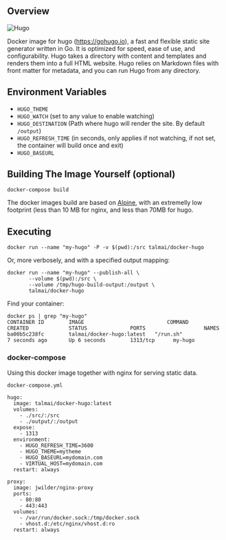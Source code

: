 ## Overview
![Hugo](https://raw.githubusercontent.com/gohugoio/hugoDocs/master/static/img/hugo-logo.png)

Docker image for hugo (https://gohugo.io), a fast and flexible static site generator written in Go. It is optimized for speed, ease of use, and configurability. Hugo takes a directory with content and templates and renders them into a full HTML website. Hugo relies on Markdown files with front matter for metadata, and you can run Hugo from any directory.

## Environment Variables

* `HUGO_THEME`
* `HUGO_WATCH` (set to any value to enable watching)
* `HUGO_DESTINATION` (Path where hugo will render the site. By default `/output`)
* `HUGO_REFRESH_TIME` (in seconds, only applies if not watching, if not set, the container will build once and exit)
* `HUGO_BASEURL`

## Building The Image Yourself (optional)

```
docker-compose build
```

The docker images build are based on [Alpine](https://hub.docker.com/_/alpine/), with an extremelly low footprint (less than 10 MB for nginx, and less than 70MB for hugo.

## Executing

    docker run --name "my-hugo" -P -v $(pwd):/src talmai/docker-hugo

Or, more verbosely, and with a specified output mapping:

    docker run --name "my-hugo" --publish-all \
           --volume $(pwd):/src \
           --volume /tmp/hugo-build-output:/output \
           talmai/docker-hugo

Find your container:

    docker ps | grep "my-hugo"
    CONTAINER ID        IMAGE                           COMMAND                CREATED             STATUS              PORTS                   NAMES
    ba00b5c238fc        talmai/docker-hugo:latest   "/run.sh"              7 seconds ago       Up 6 seconds        1313/tcp      my-hugo

### docker-compose

Using this docker image together with nginx for serving static data.

`docker-compose.yml`

```
hugo:
  image: talmai/docker-hugo:latest
  volumes:
    - ./src/:/src
    - ./output/:/output
  expose:
    - 1313
  environment:
    - HUGO_REFRESH_TIME=3600
    - HUGO_THEME=mytheme
    - HUGO_BASEURL=mydomain.com
    - VIRTUAL_HOST=mydomain.com
  restart: always

proxy:
  image: jwilder/nginx-proxy
  ports:
    - 80:80
    - 443:443
  volumes:
    - /var/run/docker.sock:/tmp/docker.sock
    - vhost.d:/etc/nginx/vhost.d:ro
  restart: always
```

